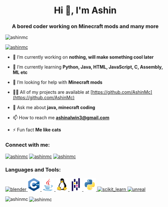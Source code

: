
<h1 align="center">Hi 👋, I'm Ashin</h1>
<h3 align="center">A bored coder working on Minecraft mods and many more</h3>

<p align="left"> <img src="https://komarev.com/ghpvc/?username=ashinmc&label=Profile%20views&color=0e75b6&style=flat" alt="ashinmc" /> </p>

<p align="left"> <a href="https://github.com/ryo-ma/github-profile-trophy"><img src="https://github-profile-trophy.vercel.app/?username=ashinmc" alt="ashinmc" /></a> </p>

- 🔭 I’m currently working on **nothing, will make something cool later**

- 🌱 I’m currently learning **Python, Java, HTML, JavaScript, C, Assembly, ML etc**

- 🤝 I’m looking for help with **Minecraft mods**

- 👨‍💻 All of my projects are available at [https://github.com/AshinMc](https://github.com/AshinMc)

- 💬 Ask me about **java, minecraft coding**

- 📫 How to reach me **ashinalwin3@gmail.com**

- ⚡ Fun fact **Me like cats**

<h3 align="left">Connect with me:</h3>
<p align="left">
<a href="https://twitter.com/ashinmc" target="blank"><img align="center" src="https://raw.githubusercontent.com/rahuldkjain/github-profile-readme-generator/master/src/images/icons/Social/twitter.svg" alt="ashinmc" height="30" width="40" /></a>
<a href="https://www.youtube.com/c/ashinmc" target="blank"><img align="center" src="https://raw.githubusercontent.com/rahuldkjain/github-profile-readme-generator/master/src/images/icons/Social/youtube.svg" alt="ashinmc" height="30" width="40" /></a>
<a href="https://discord.gg/ashinmc" target="blank"><img align="center" src="https://raw.githubusercontent.com/rahuldkjain/github-profile-readme-generator/master/src/images/icons/Social/discord.svg" alt="ashinmc" height="30" width="40" /></a>
</p>

<h3 align="left">Languages and Tools:</h3>
<p align="left"> <a href="https://www.blender.org/" target="_blank" rel="noreferrer"> <img src="https://download.blender.org/branding/community/blender_community_badge_white.svg" alt="blender" width="40" height="40"/> </a> <a href="https://www.w3schools.com/cpp/" target="_blank" rel="noreferrer"> <img src="https://raw.githubusercontent.com/devicons/devicon/master/icons/cplusplus/cplusplus-original.svg" alt="cplusplus" width="40" height="40"/> </a> <a href="https://www.java.com" target="_blank" rel="noreferrer"> <img src="https://raw.githubusercontent.com/devicons/devicon/master/icons/java/java-original.svg" alt="java" width="40" height="40"/> </a> <a href="https://www.linux.org/" target="_blank" rel="noreferrer"> <img src="https://raw.githubusercontent.com/devicons/devicon/master/icons/linux/linux-original.svg" alt="linux" width="40" height="40"/> </a> <a href="https://pandas.pydata.org/" target="_blank" rel="noreferrer"> <img src="https://raw.githubusercontent.com/devicons/devicon/2ae2a900d2f041da66e950e4d48052658d850630/icons/pandas/pandas-original.svg" alt="pandas" width="40" height="40"/> </a> <a href="https://www.python.org" target="_blank" rel="noreferrer"> <img src="https://raw.githubusercontent.com/devicons/devicon/master/icons/python/python-original.svg" alt="python" width="40" height="40"/> </a> <a href="https://scikit-learn.org/" target="_blank" rel="noreferrer"> <img src="https://upload.wikimedia.org/wikipedia/commons/0/05/Scikit_learn_logo_small.svg" alt="scikit_learn" width="40" height="40"/> </a> <a href="https://unrealengine.com/" target="_blank" rel="noreferrer"> <img src="https://raw.githubusercontent.com/kenangundogan/fontisto/036b7eca71aab1bef8e6a0518f7329f13ed62f6b/icons/svg/brand/unreal-engine.svg" alt="unreal" width="40" height="40"/> </a> </p>

<p><img align="left" src="https://github-readme-stats.vercel.app/api/top-langs?username=ashinmc&show_icons=true&locale=en&layout=compact" alt="ashinmc" /></p>

<p>&nbsp;<img align="center" src="https://github-readme-stats.vercel.app/api?username=ashinmc&show_icons=true&locale=en" alt="ashinmc" /></p>
